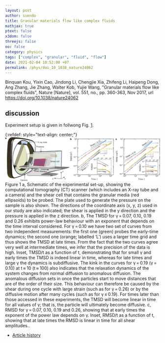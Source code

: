 ```yaml
---
layout: post
author: suendo
title: Granular materials flow like complex fluids
mathjax: true
ptext: false
x3dom: false
threejs: false
oo: false
category: physics
tags: ["complex", "granular", "fluid", "flow"]
date: 2021-02-04 10:52:00 +07
permalink: /phys/doi_10_1038_nature24062
---
```

Binquan Kou, Yixin Cao, Jindong Li, Chengjie Xia, Zhifeng Li, Haipeng Dong, Ang Zhang, Jie Zhang, Walter Kob, Yujie Wang, "Granular materials flow like complex fluids", Nature [Nature], vol. 551, no., pp. 360-363, Nov 2017, url <https://doi.org/10.1038/nature24062>


## discussion
Experiment setup is given in follwong Fig. <a href="#fig:x">1</a>.

{:refdef: style="text-align: center;"}
![..](/assets/img/phys/doi_10_1038_nature24062_fig_1.png)
<br />
Figure <a name="fig:x">1</a> a, Schematic of the experimental set-up, showing the computational tomography (CT) scanner (which includes an X-ray tube and a camera) and the shear cell that contains the granular media (red ellipsoids) to be probed. The plate used to generate the pressure on the sample is also shown. The directions of the coordinate axis (x, y, z) used in our study are also indicated; the shear is applied in the y direction and the pressure is applied in the z direction. b, The TMSD for γ = 0.07, 0.10, 0.19 and 0.26 exhibits power-law behaviour with an exponent that depends on the time interval considered. For γ = 0.10 we have two set of curves from two independent measurements: the first one (green) probes the early-time dynamics; the second one (orange; labelled ‘L’) uses a larger time grid and thus shows the TMSD at late times. From the fact that the two curves agree very well at intermediate times, we infer that the precision of the data is high. Inset, TMSD/t as a function of t, demonstrating that for small γ and early times the TMSD is indeed linear in time, whereas for late times and large γ the dynamics is subdiffusive. The kink in the curves for γ = 0.19 (γ = 0.10) at t ≈ 10 (t ≈ 100) also indicates that the relaxation dynamics of the system changes from normal diffusion to anomalous diffusion. The anomalous diffusion sets in once the particles start to move distances that are of the order of their size. This behaviour can therefore be caused by the shear during one cycle with large strain (such as for γ = 0.26) or by the diffusive motion after many cycles (such as for γ ≤ 0.19). For times later than those accessed in these experiments, the TMSD will become linear in time for all values of γ; that is, the particle will ultimately become diffusive. c, RMSD for γ = 0.07, 0.10, 0.19 and 0.26, showing that at early times the exponent of the power law depends on γ. Inset, RMSD/t as a function of t, showing that at late times the RMSD is linear in time for all shear amplitudes..


+ [Article history](https://github.com/su3ndo-lab/refs/commits/main/_posts/phys/2021-02-04-doi_10.1038_nature24062.md)
